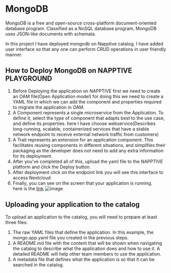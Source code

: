 # MongoDB

MongoDB is a free and open-source cross-platform document-oriented database program. Classified as a NoSQL database program, MongoDB uses JSON-like documents with schemata.

In this project I have deployed mongodb on Napptive catalog. I have added user interface so that any one can perform CRUD operations in user friendly manner.

## How to Deploy MongoDB on NAPPTIVE PLAYGROUND
1. Before Deploying the application on NAPPTIVE first we need to create an OAM file(Open Application model) for doing this we need to create a YAML file in which we can add the component and properties required to migrate the application in OAM.
1. A Component represents a single microservice from the Application. To define it, select the type of component that adapts best to the use case, and define its properties. here I have choose webservice(Describes long-running, scalable, containerized services that have a stable network endpoint to receive external network traffic from customers)
1. A Trait represents an extension for an application component. This facilitates reusing components in different situations, and simplifies their packaging as the developer does not need to add any extra information for its deployment. 
1. After you've completed all of this, upload the yaml file to the NAPPTIVE platform and click the Deploy button.
1. After deployment click on the endpoint link you will see this interface to access Nextcloud
1. Finally, you can see on the screen that your application is running.<br>
   here is the [link](mongo-visualizer-cgs39hbh51taq9hpjmr0.apps.hackathon.napptive.dev)
![image](https://user-images.githubusercontent.com/95087459/232234292-9674cd38-d451-4af7-9007-77f3052080f3.png)

## Uploading your application to the catalog
To upload an application to the catalog, you will need to prepare at least three files:

1. The raw YAML files that define the application. In this example, the mongo.app.yaml file you created in the previous steps.
1. A README.md file with the content that will be shown when navigating the catalog to describe what the application does and how to use it. A detailed README will help other team members to use the application.
1. A metadata file that defines what the application is so that it can be searched in the catalog.
